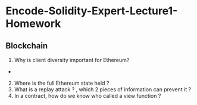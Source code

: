# Encode-Solidity-Expert-Lecture1-Homework
## Blockchain

1. Why is client diversity important for Ethereum?
- 
2. Where is the full Ethereum state held ?
3. What is a replay attack ? , which 2 pieces of information can prevent it ?
4. In a contract, how do we know who called a view function ?
